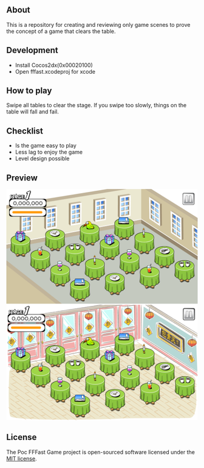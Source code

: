 ## About

This is a repository for creating and reviewing only game scenes to prove the concept of a game that clears the table.

## Development

- Install Cocos2dx(0x00020100)
- Open fffast.xcodeproj for xcode

## How to play

Swipe all tables to clear the stage. If you swipe too slowly, things on the table will fall and fail.

## Checklist

- Is the game easy to play
- Less lag to enjoy the game
- Level design possible

## Preview

![preview 1](misc/bg_sample001.png)
![preview 2](misc/bg_sample002.png)

## License

The Poc FFFast Game project is open-sourced software licensed under the [MIT license](https://opensource.org/licenses/MIT).
